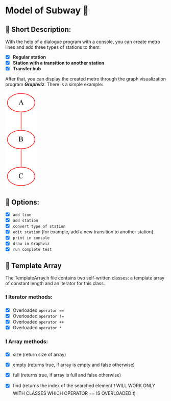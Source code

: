 # Model of Subway :bullettrain_side:
## :pushpin: Short Description:
  With the help of a dialogue program with a console, you can create metro lines and add three types of stations to them:
  
  - [x] **Regular station** 
  - [x] **Station with a transition to another station** 
  - [x] **Transfer hub**
  
  After that, you can display the created metro through the graph visualization program ***Graphviz***.
  There is a simple example:
  
  ![Example](https://github.com/Sborzov456/subway-model/blob/master/img/subway.png) 
  
## :pushpin: Options:
    
  - [x] `add line` 
  - [x] `add station` 
  - [x] `convert type of station` 
  - [x] `edit station` (for example, add a new transition to another station) 
  - [x] `print in console` 
  - [x] `draw in Graphviz` 
  - [x] `run complete test` 
  
## :pushpin: Template Array 
  The TemplateArray.h file contains two self-written classes: a template array of constant length and an iterator for this class. <br>
### :heavy_exclamation_mark: Iterator methods:

  - [x] Overloaded `operator ==`
  - [x] Overloaded `operator !=` 
  - [x] Overloaded `operator ++` 
  - [x] Overloaded `operator *` 
  
### :heavy_exclamation_mark: Array methods: 

  - [x] size (return size of array) 
  - [x] empty (returns true, if array is empty and false otherwise) 
  - [x] full (returns true, if array is full and false otherwise) 
  - [x] find (returns the index of the searched element :heavy_exclamation_mark: WILL WORK ONLY WITH CLASSES WHICH OPERATOR == IS OVERLOADED :heavy_exclamation_mark:) 
  
  
